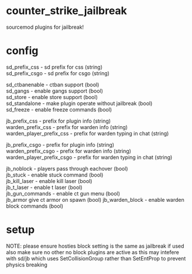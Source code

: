 # counter_strike_jailbreak
sourcemod plugins for jailbreak!


# config


sd_prefix_css - sd prefix for css (string)  
sd_prefix_csgo - sd prefix for csgo (string)  

sd_ctbanenable - ctban support (bool)  
sd_gangs - enable gangs support (bool)  
sd_store - enable store support (bool)  
sd_standalone - make plugin operate without jailbreak (bool)  
sd_freeze - enable freeze commands (bool)  



jb_prefix_css - prefix for plugin info (string)   
warden_prefix_css - prefix for warden info (string)  
warden_player_prefix_css - prefix for warden typing in chat (string)  



jb_prefix_csgo - prefix for plugin info (string)  
warden_prefix_csgo - prefix for warden info (string)  
warden_player_prefix_csgo - prefix for warden typing in chat (string)  

jb_noblock - players pass through eachover (bool)  
jb_stuck - enable stuck command (bool)  
jb_kill_laser - enable kill laser (bool)  
jb_t_laser - enable t laser (bool)  
jb_gun_commands - enable ct gun menu (bool)  
jb_armor give ct armor on spawn (bool)
jb_warden_block - enable warden block commands (bool)



# setup
NOTE: please ensure hosties block setting is the same as jailbreak if used
also make sure no other no block plugins are active as this may intefere with sd/jb
which uses SetCollisionGroup rather than SetEntProp to prevent physics breaking